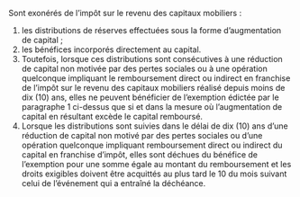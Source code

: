 Sont exonérés de l’impôt sur le revenu des capitaux mobiliers :
1) les distributions de réserves effectuées sous la forme d’augmentation de capital ;
2) les bénéfices incorporés directement au capital.
2) Toutefois, lorsque ces distributions sont consécutives à une réduction de capital non motivée  par  des  pertes  sociales  ou  à  une  opération  quelconque  impliquant  le remboursement direct ou indirect en franchise de l’impôt sur le revenu des capitaux mobiliers réalisé depuis moins de dix (10) ans, elles ne peuvent bénéficier de l’exemption édictée par le paragraphe 1 ci-dessus que si et dans la mesure où l’augmentation de capital en résultant excède le capital remboursé.
3) Lorsque les distributions sont suivies dans le délai de dix (10) ans d’une réduction de
capital non motivé par des pertes sociales ou d’une opération quelconque impliquant remboursement direct ou indirect du capital en franchise d’impôt, elles sont déchues du bénéfice de l’exemption pour une somme égale au montant du remboursement et les droits  exigibles  doivent  être  acquittés  au  plus  tard  le  10  du  mois  suivant  celui  de l’événement qui a entraîné la déchéance.